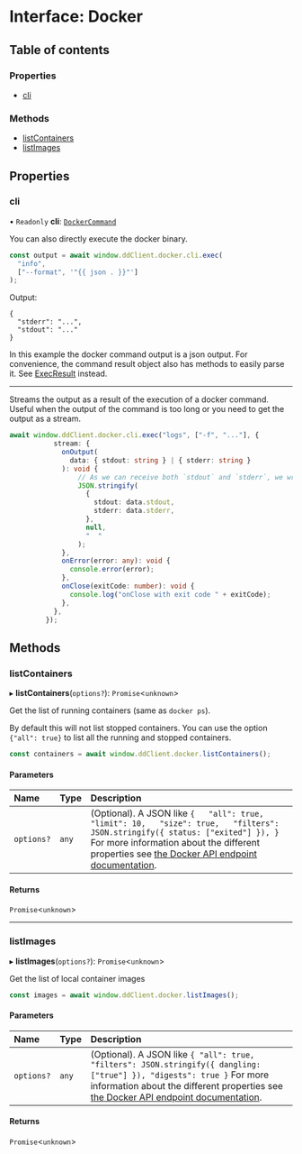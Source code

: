 # Interface: Docker

## Table of contents

### Properties

- [cli](Docker.md#cli)

### Methods

- [listContainers](Docker.md#listcontainers)
- [listImages](Docker.md#listimages)

## Properties

### cli

• `Readonly` **cli**: [`DockerCommand`](DockerCommand.md)

You can also directly execute the docker binary.

```typescript
const output = await window.ddClient.docker.cli.exec(
  "info",
  ["--format", '"{{ json . }}"']
);
```
Output:
```
{
  "stderr": "...",
  "stdout": "..."
}
```
In this example the docker command output is a json output.
For convenience, the command result object also has methods to easily parse it. See [ExecResult](ExecResult.md) instead.

---

Streams the output as a result of the execution of a docker command.
Useful when the output of the command is too long or you need to get the output as a stream.

```typescript linenums="1"
await window.ddClient.docker.cli.exec("logs", ["-f", "..."], {
           stream: {
             onOutput(
               data: { stdout: string } | { stderr: string }
             ): void {
                 // As we can receive both `stdout` and `stderr`, we wrap them in a JSON object
                 JSON.stringify(
                   {
                     stdout: data.stdout,
                     stderr: data.stderr,
                   },
                   null,
                   "  "
                 );
             },
             onError(error: any): void {
               console.error(error);
             },
             onClose(exitCode: number): void {
               console.log("onClose with exit code " + exitCode);
             },
           },
         });
```

## Methods

### listContainers

▸ **listContainers**(`options?`): `Promise`<`unknown`\>

Get the list of running containers (same as `docker ps`).

By default this will not list stopped containers.
You can use the option `{"all": true}` to list all the running and stopped containers.

```typescript
const containers = await window.ddClient.docker.listContainers();
```

#### Parameters

| Name | Type | Description |
| :------ | :------ | :------ |
| `options?` | `any` | (Optional). A JSON like `{   "all": true,   "limit": 10,   "size": true,   "filters": JSON.stringify({ status: ["exited"] }), }`  For more information about the different properties see [the Docker API endpoint documentation](https://docs.docker.com/engine/api/v1.37/#operation/ContainerList). |

#### Returns

`Promise`<`unknown`\>

___

### listImages

▸ **listImages**(`options?`): `Promise`<`unknown`\>

Get the list of local container images

```typescript
const images = await window.ddClient.docker.listImages();
```

#### Parameters

| Name | Type | Description |
| :------ | :------ | :------ |
| `options?` | `any` | (Optional). A JSON like `{ "all": true, "filters": JSON.stringify({ dangling: ["true"] }), "digests": true }`  For more information about the different properties see [the Docker API endpoint documentation](https://docs.docker.com/engine/api/v1.37/#tag/Image). |

#### Returns

`Promise`<`unknown`\>
